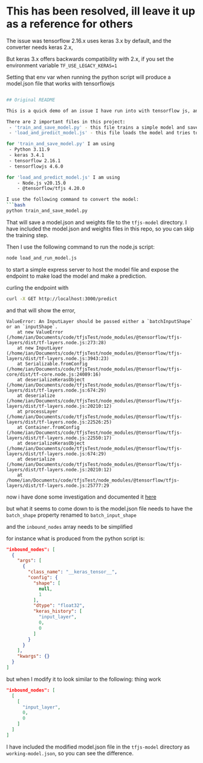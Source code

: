 # This has been resolved, ill leave it up as a reference for others

The issue was tensorflow 2.16.x uses keras 3.x by default, and the converter needs keras 2.x, 

But keras 3.x offers backwards compatibility with 2.x, if you set the environment variable `TF_USE_LEGACY_KERAS=1`

Setting that env var when running the python script will produce a model.json file that works with tensorflowjs

```bash

## Original README

This is a quick demo of an issue I have run into with tensorflow js, and converting/loading a model trained in python, into a tensorflow js project.

There are 2 important files in this project:
 - 'train_and_save_model.py' - this file trains a simple model and saves it to disk
 - 'load_and_predict_model.js' - this file loads the model and tries to make a prediction

for 'train_and_save_model.py' I am using
 - Python 3.11.9
 - keras 3.4.1
 - tensorflow 2.16.1
 - tensorflowjs 4.6.0

for 'load_and_predict_model.js' I am using
    - Node.js v20.15.0
    - @tensorflow/tfjs 4.20.0

I use the following command to convert the model:
```bash
python train_and_save_model.py
```

That will save a model.json and weights file to the `tfjs-model` directory.
I have included the model.json and weights files in this repo, so you can skip the training step.

Then I use the following command to run the node.js script:
```bash
node load_and_run_model.js
```

to start a simple express server to host the model file and expose the endpoint to make load the model and make a prediction.

curling the endpoint with 
```bash
curl -X GET http://localhost:3000/predict
```

and that will show the error, 
```
ValueError: An InputLayer should be passed either a `batchInputShape` or an `inputShape`.
    at new ValueError (/home/ian/Documents/code/tfjsTest/node_modules/@tensorflow/tfjs-layers/dist/tf-layers.node.js:273:28)
    at new InputLayer (/home/ian/Documents/code/tfjsTest/node_modules/@tensorflow/tfjs-layers/dist/tf-layers.node.js:3943:23)
    at Serializable.fromConfig (/home/ian/Documents/code/tfjsTest/node_modules/@tensorflow/tfjs-core/dist/tf-core.node.js:24089:16)
    at deserializeKerasObject (/home/ian/Documents/code/tfjsTest/node_modules/@tensorflow/tfjs-layers/dist/tf-layers.node.js:674:29)
    at deserialize (/home/ian/Documents/code/tfjsTest/node_modules/@tensorflow/tfjs-layers/dist/tf-layers.node.js:20210:12)
    at processLayer (/home/ian/Documents/code/tfjsTest/node_modules/@tensorflow/tfjs-layers/dist/tf-layers.node.js:22526:25)
    at Container.fromConfig (/home/ian/Documents/code/tfjsTest/node_modules/@tensorflow/tfjs-layers/dist/tf-layers.node.js:22550:17)
    at deserializeKerasObject (/home/ian/Documents/code/tfjsTest/node_modules/@tensorflow/tfjs-layers/dist/tf-layers.node.js:674:29)
    at deserialize (/home/ian/Documents/code/tfjsTest/node_modules/@tensorflow/tfjs-layers/dist/tf-layers.node.js:20210:12)
    at /home/ian/Documents/code/tfjsTest/node_modules/@tensorflow/tfjs-layers/dist/tf-layers.node.js:25777:29
```

now i have done some investigation and documented it [here](https://discuss.tensorflow.org/t/corrupted-configuration-and-batch-input-shape-loading-pre-trained-layers-model-in-tensorflow-js/24977/5)

but what it seems to come down to is the model.json file needs to have the `batch_shape` property renamed to `batch_input_shape`

and the `inbound_nodes` array needs to be simplified

for instance what is produced from the python script is:

```json
"inbound_nodes": [
  {
    "args": [
      {
        "class_name": "__keras_tensor__",
        "config": {
          "shape": [
            null,
            1
          ],
          "dtype": "float32",
          "keras_history": [
            "input_layer",
            0,
            0
          ]
        }
      }
    ],
    "kwargs": {}
  }
]
```

but when I modify it to look similar to the following: thing work
```json
"inbound_nodes": [
  [
    [
      "input_layer",
      0,
      0
    ]
  ]
]
```

I have included the modified model.json file in the `tfjs-model` directory as `working-model.json`, so you can see the difference.